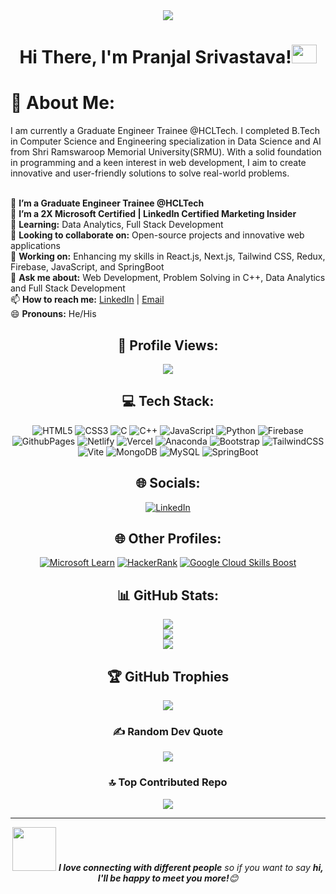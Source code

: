 <div align="center"><img src="https://share.creavite.co/6672f5a80955994b534311d7.gif"></div>



# <div align="center">Hi There, I'm Pranjal Srivastava!<img src="https://github.com/Pranjal2870/Pranjal2870/assets/96439012/868abae6-d622-4668-80f1-cfc85d29adab" width="40px" height="30px"></div> 



# 💫 About Me:
I am currently a Graduate Engineer Trainee @HCLTech. I completed B.Tech in Computer Science and Engineering specialization in Data Science and AI from Shri Ramswaroop Memorial University(SRMU). With a solid foundation in programming and a keen interest in web development, I aim to create innovative and user-friendly solutions to solve real-world problems.
<br>
</br>

🔭 **I’m a Graduate Engineer Trainee @HCLTech**<br>
🔭 **I’m a 2X Microsoft Certified | LinkedIn Certified Marketing Insider**<br>
🌱 **Learning:** Data Analytics, Full Stack Development  
👯 **Looking to collaborate on:** Open-source projects and innovative web applications  
🔭 **Working on:** Enhancing my skills in React.js, Next.js, Tailwind CSS, Redux, Firebase, JavaScript, and SpringBoot  
💬 **Ask me about:** Web Development, Problem Solving in C++, Data Analytics and Full Stack Development  
📫 **How to reach me:** [LinkedIn](https://www.linkedin.com/in/pranjal-srivastava2807/) | [Email](mailto:pranjalsrivastava2807@gmail.com)  
😄 **Pronouns:** He/His  


<div align="center">

## 👀 Profile Views:
[![](https://visitcount.itsvg.in/api?id=pranjal2870&icon=6&color=5)](https://visitcount.itsvg.in)

## 💻 Tech Stack:
![HTML5](https://img.shields.io/badge/html5-%23E34F26.svg?style=for-the-badge&logo=html5&logoColor=white) ![CSS3](https://img.shields.io/badge/css3-%231572B6.svg?style=for-the-badge&logo=css3&logoColor=white) ![C](https://img.shields.io/badge/c-%2300599C.svg?style=for-the-badge&logo=c&logoColor=white) ![C++](https://img.shields.io/badge/c++-%2300599C.svg?style=for-the-badge&logo=c%2B%2B&logoColor=white)   ![JavaScript](https://img.shields.io/badge/javascript-%23323330.svg?style=for-the-badge&logo=javascript&logoColor=%23F7DF1E) ![Python](https://img.shields.io/badge/python-3670A0?style=for-the-badge&logo=python&logoColor=ffdd54) ![Firebase](https://img.shields.io/badge/firebase-%23039BE5.svg?style=for-the-badge&logo=firebase) ![GithubPages](https://img.shields.io/badge/github%20pages-121013?style=for-the-badge&logo=github&logoColor=white) ![Netlify](https://img.shields.io/badge/netlify-%23000000.svg?style=for-the-badge&logo=netlify&logoColor=#00C7B7) ![Vercel](https://img.shields.io/badge/vercel-%23000000.svg?style=for-the-badge&logo=vercel&logoColor=white) ![Anaconda](https://img.shields.io/badge/Anaconda-%2344A833.svg?style=for-the-badge&logo=anaconda&logoColor=white) ![Bootstrap](https://img.shields.io/badge/bootstrap-%238511FA.svg?style=for-the-badge&logo=bootstrap&logoColor=white) ![TailwindCSS](https://img.shields.io/badge/tailwindcss-%2338B2AC.svg?style=for-the-badge&logo=tailwind-css&logoColor=white) ![Vite](https://img.shields.io/badge/vite-%23646CFF.svg?style=for-the-badge&logo=vite&logoColor=white)  ![MongoDB](https://img.shields.io/badge/MongoDB-%234ea94b.svg?style=for-the-badge&logo=mongodb&logoColor=white) ![MySQL](https://img.shields.io/badge/mysql-4479A1.svg?style=for-the-badge&logo=mysql&logoColor=white) ![SpringBoot](https://img.shields.io/badge/SpringBoot-6DB33F?style=flat-square&logo=Spring&logoColor=white)

## 🌐 Socials:
[![LinkedIn](https://img.shields.io/badge/LinkedIn-%230077B5.svg?logo=linkedin&logoColor=white)](https://www.linkedin.com/in/pranjal-srivastava2807/) 


## 🌐 Other Profiles:
[![Microsoft Learn](https://img.shields.io/badge/Microsoft%20Learn-%230078D4.svg?style=plastic&logo=microsoft&logoColor=white)](https://learn.microsoft.com/en-us/users/pranjalsrivastava-5300/transcript/d4rx9h22y45zqzy)
[![HackerRank](https://img.shields.io/badge/-Hackerrank-2EC866?logo=HackerRank&logoColor=white)](https://www.hackerrank.com/profile/PranjalS_010)
[![Google Cloud Skills Boost](https://img.shields.io/badge/Google%20Cloud%20Skills%20Boost-%234285F4.svg?style=plastic&logo=google-cloud&logoColor=white)](https://www.cloudskillsboost.google/public_profiles/b668edb3-1a34-4c37-a569-4bc5cff6ad7b)

## 📊 GitHub Stats:
![](https://github-readme-stats.vercel.app/api?username=pranjal2870\&theme=midnight-purple\&show_icons=true\&show=reviews,prs_merged,prs_merged_percentage\&hide=contribs,issues)<br/>
![](https://github-readme-streak-stats.herokuapp.com/?user=pranjal2870&theme=dark&hide_border=false)<br/>
![](https://github-readme-stats.vercel.app/api/top-langs/?username=pranjal2870&theme=dark&hide_border=false&include_all_commits=true&count_private=true&layout=compact)

## 🏆 GitHub Trophies
![](https://github-profile-trophy.vercel.app/?username=pranjal2870&theme=radical&no-frame=false&no-bg=false&margin-w=4)

### ✍️ Random Dev Quote
![](https://quotes-github-readme.vercel.app/api?type=horizontal&theme=radical)

### 🔝 Top Contributed Repo
![](https://github-contributor-stats.vercel.app/api?username=pranjal2870&limit=5&theme=dark&combine_all_yearly_contributions=true)


---

<img src="https://github.com/Pranjal2870/Pranjal2870/assets/96439012/3d990833-1edf-4997-ae57-0285d849337d" width="70"> <em><b>I love connecting with different people</b> so if you want to say <b>hi, I'll be happy to meet you more!</b>😊</em>


</div>
